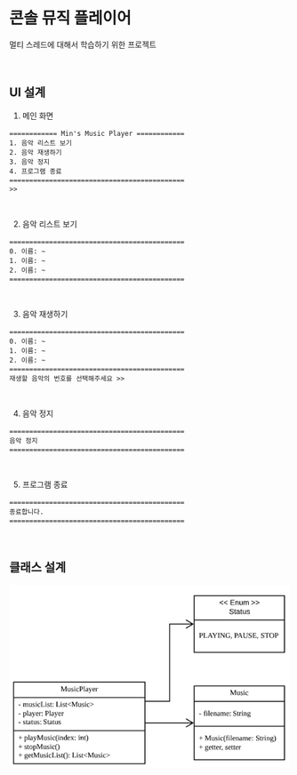 # 콘솔 뮤직 플레이어

멀티 스레드에 대해서 학습하기 위한 프로젝트

<br>

## UI 설계

1. 메인 화면

```
============ Min's Music Player ============
1. 음악 리스트 보기
2. 음악 재생하기
3. 음악 정지
4. 프로그램 종료
============================================
>> 
```

<br>

2. 음악 리스트 보기

```
============================================
0. 이름: ~
1. 이름: ~
2. 이름: ~
============================================
```

<br>

3. 음악 재생하기

```
============================================
0. 이름: ~
1. 이름: ~
2. 이름: ~
============================================
재생할 음악의 번호를 선택해주세요 >> 
```

<br>

4. 음악 정지

```
============================================
음악 정지
============================================
```

<br>

5. 프로그램 종료

```
============================================
종료합니다.
============================================
```

<br>

## 클래스 설계

<img src="capture/스크린샷 2020-02-03 오후 11.10.38.png">

